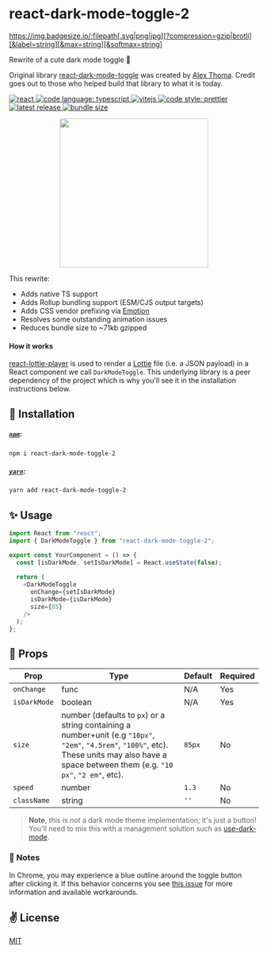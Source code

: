 # react-dark-mode-toggle-2

https://img.badgesize.io/:filepath[.svg|png|jpg][?compression=gzip|brotli][&label=string][&max=string][&softmax=string]


Rewrite of a cute dark mode toggle 🦉

Original library [react-dark-mode-toggle](https://github.com/cawfree/react-dark-mode-toggle) was created by
[Alex Thoma](https://github.com/cawfree). Credit goes out to those who helped build that library to what it is today. 

<a href="https://reactjs.org/">
    <img alt="react" src="https://badges.aleen42.com/src/react.svg" >
</a>
<a href="https://www.typescriptlang.org">
    <img alt="code language: typescript" src="https://badges.aleen42.com/src/typescript.svg">
</a>
<a href="https://vitejs.dev/">
    <img alt="vitejs" src="https://badges.aleen42.com/src/vitejs.svg">
</a>
<a href="https://github.com/prettier/prettier">
    <img alt="code style: prettier" src="https://img.shields.io/badge/code_style-prettier-ff69b4.svg?style=flat-square">
</a>
<a href="#">
    <img alt="latest release" src="https://img.shields.io/npm/v/react-dark-mode-toggle-2?color=darkgreen&label=latest">
</a>
<a href="#">
    <img alt="bundle size" src="https://img.badgesize.io//todd-elvers/react-dark-mode-toggle-2/main/assets/index.cjs.js.svg">
</a>



<p align="center">
  <img src="./assets/title.gif" width="300" height="300" />
</p>


This rewrite:
- Adds native TS support
- Adds Rollup bundling support (ESM/CJS output targets)
- Adds CSS vendor prefixing via [Emotion](https://github.com/emotion-js/emotion/tree/main/packages/css)
- Resolves some outstanding animation issues
- Reduces bundle size to ~71kb gzipped


#### How it works

[react-lottie-player](https://github.com/mifi/react-lottie-player) is used to render a [Lottie](https://lottiefiles.com/)
file (i.e. a JSON payload) in a React component we call `DarkModeToggle`.  This underlying library is a 
peer dependency of the project which is why you'll see it in the installation instructions below.

## 🚀 Installation

##### [`npm`](https://docs.npmjs.com/downloading-and-installing-node-js-and-npm):

```bash
npm i react-dark-mode-toggle-2
```

##### [`yarn`](https://classic.yarnpkg.com/en/docs/install/#mac-stable):

```bash
yarn add react-dark-mode-toggle-2
```


## ✨ Usage

```typescript jsx
import React from "react";
import { DarkModeToggle } from "react-dark-mode-toggle-2";

export const YourComponent = () => {
  const [isDarkMode, setIsDarkMode] = React.useState(false);
  
  return (
    <DarkModeToggle 
      onChange={setIsDarkMode}
      isDarkMode={isDarkMode} 
      size={85} 
    />
  );
};
```

## 📌 Props

Prop                  | Type     | Default                   | Required
--------------------- | -------- | ------------------------- | --------
`onChange`|func|N/A|Yes
`isDarkMode`|boolean|N/A|Yes
`size`|number (defaults to `px`) or a string containing a number+unit (e.g `"10px"`, `"2em"`, `"4.5rem"`, `"100%"`, etc). These units may also have a space between them (e.g. `"10 px"`, `"2 em"`, etc).|`85px`|No
`speed`|number|`1.3`|No
`className`|string|`''`|No|

> **Note**, this is _not_ a dark mode theme implementation; it's just a button! You'll need to mix this with a management solution such as [use-dark-mode](https://github.com/donavon/use-dark-mode).

### 📝 Notes

In Chrome, you may experience a blue outline around the toggle button after clicking it.
If this behavior concerns you see [this issue](https://github.com/cawfree/react-dark-mode-toggle/issues/17) for more information and available workarounds. 

## ✌️ License
[MIT](https://opensource.org/licenses/MIT)
